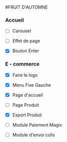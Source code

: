 #FRUIT D'AUTOMNE

### Accueil 

  - [ ] Carousel
  - [ ] Effet de page
  - [X] Bouton Enter


### E - commerce

  - [X] Faire le logo
  - [X] Menu Fixe Gauche
  - [X] Page d'accueil
  - [ ] Page Produit


- [X] Export Produit
- [ ] Module Paiement Magix
- [ ] Module d'envoi colis
